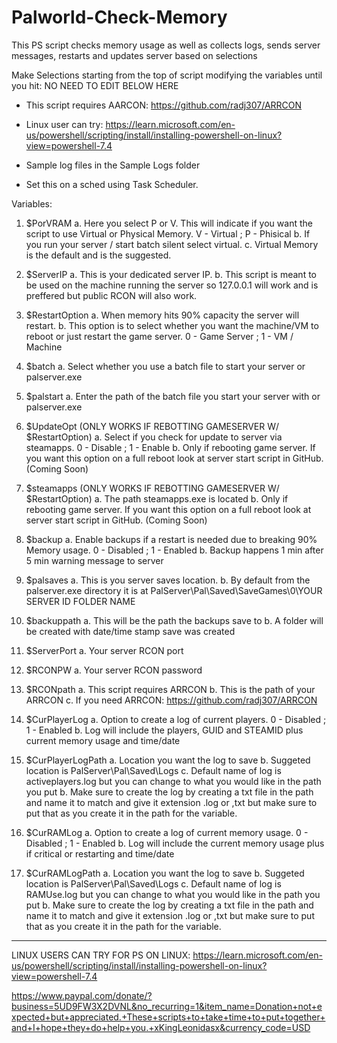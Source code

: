 # Palworld-Check-Memory
This PS script checks memory usage as well as collects logs, sends server messages, restarts and updates server based on selections

Make Selections starting from the top of script modifying the variables until you hit: NO NEED TO EDIT BELOW HERE

* This script requires AARCON: https://github.com/radj307/ARRCON

* Linux user can try: https://learn.microsoft.com/en-us/powershell/scripting/install/installing-powershell-on-linux?view=powershell-7.4

* Sample log files in the Sample Logs folder

* Set this on a sched using Task Scheduler.

Variables:

1. $PorVRAM 
   a. Here you select P or V. This will indicate if you want the script to use Virtual or Physical Memory. V - Virtual ; P - Phisical
   b. If you run your server / start batch silent select virtual.
   c. Virtual Memory is the default and is the suggested.

2. $ServerIP
   a. This is your dedicated server IP.
   b. This script is meant to be used on the machine running the server so 127.0.0.1 will work and is preffered but public RCON will also work.

3. $RestartOption
   a. When memory hits 90% capacity the server will restart.
   b. This option is to select whether you want the machine/VM to reboot or just restart the game server. 0 - Game Server ; 1 - VM / Machine

4. $batch
   a. Select whether you use a batch file to start your server or palserver.exe

6. $palstart
   a. Enter the path of the batch file you start your server with or palserver.exe

7. $UpdateOpt     (ONLY WORKS IF REBOTTING GAMESERVER W/ $RestartOption)
   a. Select if you check for update to server via steamapps. 0 - Disable ; 1 - Enable
   b. Only if rebooting game server. If you want this option on a full reboot look at server start script in GitHub. (Coming Soon)

9. $steamapps     (ONLY WORKS IF REBOTTING GAMESERVER W/ $RestartOption)
   a. The path steamapps.exe is located
   b. Only if rebooting game server. If you want this option on a full reboot look at server start script in GitHub. (Coming Soon)

10. $backup
    a. Enable backups if a restart is needed due to breaking 90% Memory usage. 0 - Disabled ; 1 - Enabled
    b. Backup happens 1 min after 5 min warning message to server

11. $palsaves
    a. This is you server saves location.
    b. By default from the palserver.exe directory it is at PalServer\Pal\Saved\SaveGames\0\YOUR SERVER ID FOLDER NAME

12. $backuppath
    a. This will be the path the backups save to
    b. A folder will be created with date/time stamp save was created

13. $ServerPort
    a. Your server RCON port

14. $RCONPW
    a. Your server RCON password

15. $RCONpath
    a. This script requires ARRCON
    b. This is the path of your ARRCON
    c. If you need ARRCON: https://github.com/radj307/ARRCON

16. $CurPlayerLog
    a. Option to create a log of current players. 0 - Disabled ; 1 - Enabled
    b. Log will include the players, GUID and STEAMID plus current memory usage and time/date

17. $CurPlayerLogPath
    a. Location you want the log to save
    b. Suggeted location is PalServer\Pal\Saved\Logs
    c. Default name of log is activeplayers.log but you can change to what you would like in the path you put
    b. Make sure to create the log by creating a txt file in the path and name it to match and give it extension .log or ,txt but make sure to put that as you create it in the path for the variable.

18. $CurRAMLog
    a. Option to create a log of current memory usage. 0 - Disabled ; 1 - Enabled
    b. Log will include the current memory usage plus if critical or restarting and time/date
    
19. $CurRAMLogPath
    a. Location you want the log to save
    b. Suggeted location is PalServer\Pal\Saved\Logs
    c. Default name of log is RAMUse.log but you can change to what you would like in the path you put
    b. Make sure to create the log by creating a txt file in the path and name it to match and give it extension .log or ,txt but make sure to put that as you create it in the path for the variable.


*************************************************************************************************************************************************************
LINUX USERS CAN TRY FOR PS ON LINUX: https://learn.microsoft.com/en-us/powershell/scripting/install/installing-powershell-on-linux?view=powershell-7.4


https://www.paypal.com/donate/?business=5UD9FW3X2DVNL&no_recurring=1&item_name=Donation+not+expected+but+appreciated.+These+scripts+to+take+time+to+put+together+and+I+hope+they+do+help+you.+xKingLeonidasx&currency_code=USD
